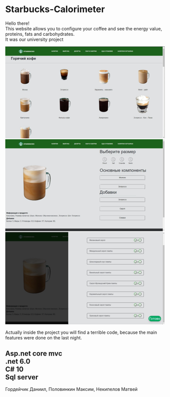 # Starbucks-Calorimeter
Hello there! </br>
This website allows you to configure your coffee and see the energy value, proteins, fats and carbohydrates. </br>
It was our university project

![AllDrinks](screenshots/drinks.jpg)
![Cappucino](screenshots/cappuccino.jpg)
![AddSyrops](screenshots/addsyrops.jpg)

Actually inside the project you will find a terrible code, because the main features were done on the last night. </br>


Asp.net core mvc </br> .net 6.0 </br> C# 10 </br> Sql server
--
Гордейчик Даниил, Половинкин Максим, Некипелов Матвей
